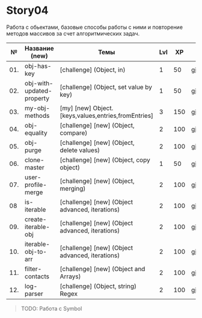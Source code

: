 # Story04

Работа с обьектами, базовые способы работы с ними и повторение методов массивов за счет алгоритмических задач.

| №   | Название (new)            | Темы                                                | Lvl | XP  | Ссылка                                              | Tests |
| --- | ------------------------- | --------------------------------------------------- | --- | --- | --------------------------------------------------- | ----- |
| 01. | obj-has-key               | [challenge] (Object, in)                            | 1   | 50  | [github.com](./obj-has-key/README.md)               | ✅🆕  |
| 02. | obj-with-updated-property | [challenge] (Object, set value by key)              | 1   | 50  | [github.com](./obj-with-updated-property/README.md) | ✅🆕  |
| 03. | my-obj-methods            | [my] [new] Object.[keys,values,entries,fromEntries] | 3   | 150 | [github.com](./my-obj-methods/README.md)            | 🚧    |
| 04. | obj-equality              | [challenge] [new] (Object, compare)                 | 2   | 100 | [github.com](./obj-equality/README.md)              | ✅🆕  |
| 05. | obj-purge                 | [challenge] [new] (Object, delete values)           | 2   | 100 | [github.com](./obj-purge/README.md)                 | ✅🆕  |
| 06. | clone-master              | [challenge] [new] (Object, copy object)             | 1   | 50  | [github.com](./clone-master/README.md)              | ✅🆕  |
| 07. | user-profile-merge        | [challenge] [new] (Object, merging)                 | 2   | 100 | [github.com](./user-profile-merge/README.md)        | 🚧🆕  |
| 08  | is-iterable               | [challenge] [new] (Object advanced, iterations)     | 2   | 100 | [github.com](./is-iterable/README.md)               | 🚧    |
| 09. | create-iterable-obj       | [challenge] [new] (Object advanced, iterations)     | 2   | 100 | [github.com](./create-iterable-object/README.md)    | 🚧    |
| 10. | iterable-obj-to-arr       | [challenge] [new] (Object advanced, iterations)     | 2   | 100 | [github.com](./iterable-object-to-array/README.md)  | 🚧    |
| 11. | filter-contacts           | [challenge] [new] (Object and Arrays)               | 2   | 100 | [github.com](./filter-contacts/README.md)           | 🚧🆕  |
| 12. | log-parser                | [challenge] (Object, string) Regex                  | 2   | 100 | [github.com](./log-parser/README.md)                | ✅    |

> TODO: Работа с Symbol
